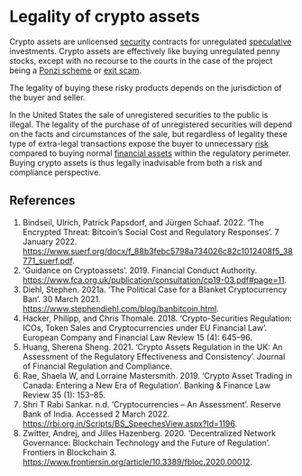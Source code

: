 # Legality of crypto assets

Crypto assets are unlicensed [security](../concepts/security.md) contracts for unregulated [speculative](../concepts/speculation.md) investments. Crypto assets are effectively like buying unregulated penny stocks, except with no recourse to the courts in the case of the project being a [Ponzi scheme](../concepts/ponzi-scheme.md) or [exit scam](../concepts/exit-scam.md). 

The legality of buying these risky products depends on the jurisdiction of the buyer and seller.

In the United States the sale of unregistered securities to the public is illegal. The legality of the purchase of of unregistered securities will depend on the facts and circumstances of the sale, but regardless of legality these type of extra-legal transactions expose the buyer to unnecessary [risk](../concepts/risk.md) compared to buying normal [financial assets](../concepts/financial-asset.md) within the regulatory perimeter. Buying crypto assets is thus legally inadvisable from both a risk and compliance perspective. 

## References
1. Bindseil, Ulrich, Patrick Papsdorf, and Jürgen Schaaf. 2022. ‘The Encrypted Threat: Bitcoin’s Social Cost and Regulatory Responses’. 7 January 2022. https://www.suerf.org/docx/f_88b3febc5798a734026c82c1012408f5_38771_suerf.pdf.
1. ‘Guidance on Cryptoassets’. 2019. Financial Conduct Authority. https://www.fca.org.uk/publication/consultation/cp19-03.pdf#page=11.
1. Diehl, Stephen. 2021a. ‘The Political Case for a Blanket Cryptocurrency Ban’. 30 March 2021. https://www.stephendiehl.com/blog/banbitcoin.html.
1. Hacker, Philipp, and Chris Thomale. 2018. ‘Crypto-Securities Regulation: ICOs, Token Sales and Cryptocurrencies under EU Financial Law’. European Company and Financial Law Review 15 (4): 645–96.
1. Huang, Sherena Sheng. 2021. ‘Crypto Assets Regulation in the UK: An Assessment of the Regulatory Effectiveness and Consistency’. Journal of Financial Regulation and Compliance.
1. Rae, Shaela W, and Lorraine Mastersmith. 2019. ‘Crypto Asset Trading in Canada: Entering a New Era of Regulation’. Banking & Finance Law Review 35 (1): 153–85.
1. Shri T Rabi Sankar. n.d. ‘Cryptocurrencies – An Assessment’. Reserve Bank of India. Accessed 2 March 2022. https://rbi.org.in/Scripts/BS_SpeechesView.aspx?Id=1196.
1. Zwitter, Andrej, and Jilles Hazenberg. 2020. ‘Decentralized Network Governance: Blockchain Technology and the Future of Regulation’. Frontiers in Blockchain 3. https://www.frontiersin.org/article/10.3389/fbloc.2020.00012.